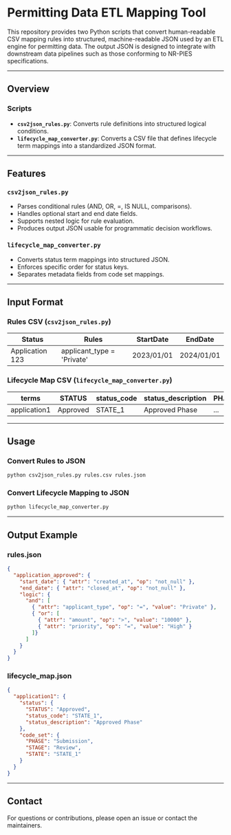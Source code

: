 # Permitting Data ETL Mapping Tool

This repository provides two Python scripts that convert human-readable CSV mapping rules into structured, machine-readable JSON used by an ETL engine for permitting data. The output JSON is designed to integrate with downstream data pipelines such as those conforming to NR-PIES specifications.

---

## Overview

### Scripts

* **`csv2json_rules.py`**: Converts rule definitions into structured logical conditions.
* **`lifecycle_map_converter.py`**: Converts a CSV file that defines lifecycle term mappings into a standardized JSON format.

---

## Features

### `csv2json_rules.py`

* Parses conditional rules (AND, OR, =, IS NULL, comparisons).
* Handles optional start and end date fields.
* Supports nested logic for rule evaluation.
* Produces output JSON usable for programmatic decision workflows.

### `lifecycle_map_converter.py`

* Converts status term mappings into structured JSON.
* Enforces specific order for status keys.
* Separates metadata fields from code set mappings.

---

## Input Format

### Rules CSV (`csv2json_rules.py`)

| Status          | Rules                               | StartDate   | EndDate    |
| --------------- | ----------------------------------- | ----------- | ---------- |
| Application 123 | applicant\_type = 'Private'         | 2023/01/01  | 2024/01/01 |

### Lifecycle Map CSV (`lifecycle_map_converter.py`)

| terms        | STATUS   | status\_code | status\_description |  PHASE | STAGE | STATE |
| ------------ | -------- | ------------ | ------------------- |  ----- | ----- | ----- |
| application1 | Approved | STATE\_1     | Approved Phase      |  ...   | ...   | ...   |

---

## Usage

### Convert Rules to JSON

```bash
python csv2json_rules.py rules.csv rules.json
```

### Convert Lifecycle Mapping to JSON

```bash
python lifecycle_map_converter.py
```

---

## Output Example

### rules.json

```json
{
  "application_approved": {
    "start_date": { "attr": "created_at", "op": "not_null" },
    "end_date": { "attr": "closed_at", "op": "not_null" },
    "logic": {
      "and": [
        { "attr": "applicant_type", "op": "=", "value": "Private" },
        { "or": [
          { "attr": "amount", "op": ">", "value": "10000" },
          { "attr": "priority", "op": "=", "value": "High" }
        ]}
      ]
    }
  }
}
```

### lifecycle\_map.json

```json
{
  "application1": {
    "status": {
      "STATUS": "Approved",
      "status_code": "STATE_1",
      "status_description": "Approved Phase"
    },
    "code_set": {
      "PHASE": "Submission",
      "STAGE": "Review",
      "STATE": "STATE_1"
    }
  }
}
```

---

## Contact

For questions or contributions, please open an issue or contact the maintainers.
